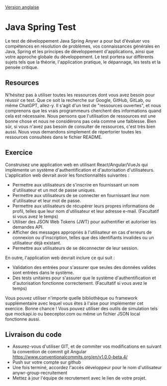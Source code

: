 [Version anglaise](README.md)

# Java Spring Test

Le test de développement Java Spring Anywr a pour but d'évaluer vos compétences en résolution de problèmes, vos connaissances générales en Java, Spring et les principes de développement d'applications, ainsi que votre approche globale du développement. Le test portera sur différents sujets tels que la théorie, l'application pratique, le dépannage, les tests et la pensée critique.

## Resources

N'hésitez pas à utiliser toutes les ressources dont vous avez besoin pour réussir ce test. Que ce soit la recherche sur Google, GitHub, GitLab, ou même ChatGPT, allez-y. Il s'agit d'un test de "ressources ouvertes", et nous comprenons que les vrais programmeurs cherchent des informations quand cela est nécessaire. Nous pensons que l'utilisation de ressources est une bonne chose et nous ne considérons pas cela comme une faiblesse. Bien sûr, si vous n'avez pas besoin de consulter de ressources, c'est très bien aussi. Nous vous demandons simplement de répertorier toutes les ressources consultées dans le fichier README.

## Exercice


Construisez une application web en utilisant React/Angular/VueJs qui implémente un système d'authentification et d'autorisation d'utilisateurs. L'application web devrait avoir les fonctionnalités suivantes :

- Permettre aux utilisateurs de s'inscrire en fournissant un nom d'utilisateur et un mot de passe uniques.
- Permettre aux utilisateurs de se connecter en fournissant leur nom d'utilisateur et leur mot de passe.
- Permettre aux utilisateurs de récupérer leurs propres informations de profil, telles que leur nom d'utilisateur et leur adresse e-mail. (Facultatif si vous avez le temps)
- Utiliser des JSON Web Tokens (JWT) pour authentifier et autoriser les demandes API.
- Afficher des messages appropriés à l'utilisateur en cas d'erreurs de connexion ou d'inscription, telles que des identifiants invalides ou un utilisateur déjà existant.
- Permettre aux utilisateurs de se déconnecter de leur session.

En outre, l'application web devrait inclure ce qui suit :

- Validation des entrées pour s'assurer que seules des données valides sont entrées dans le système.
- Des tests unitaires pour s'assurer que le système d'authentification et d'autorisation fonctionne correctement. (Facultatif si vous avez le temps)


Vous pouvez utiliser n'importe quelle bibliothèque ou framework supplémentaire avec lequel vous êtes à l'aise pour implémenter cet exercice. Bonne chance !
Vous pouvez utiliser des outils de simulation tels que mockapi.io ou beeceptor.com ou même un fichier JSON local fonctionne aussi.


## Livraison du code
- Assurez-vous d'utiliser GIT, et de commiter vos modifications en suivant la convention de commit git Angular https://www.conventionalcommits.org/en/v1.0.0-beta.4/
- Push sur votre compte sur github
- Une fois terminé, accordez l'accès développeur pour le nom d'utilisateur anywr-group-recruitement
- Mettez à jour l'équipe de recrutement avec le lien de votre projet.
